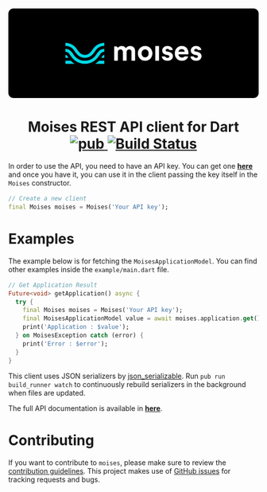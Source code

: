 

<h1 align="center">
  <img src="https://raw.githubusercontent.com/whosramoss/moises/main/resources/images/banner.png"/>
  <br/><br/>
  Moises REST API client for Dart
  <div align="center">
  <a href="https://pub.dev/packages/moises">
    <img src="https://img.shields.io/pub/v/moises.svg" alt="pub">
  </a>
  <a href="https://github.com/whosramoss/moises/actions?query=workflow%3ABuild">
    <img src="https://github.com/whosramoss/moises/workflows/Build/badge.svg" alt="Build Status">
  </a>
  <!-- <a href="https://github.com/whosramoss/moises/actions">
    <img src="https://codecov.io/gh/whosramoss/moises/branch/master/graph/badge.svg" alt="Codecov">
  </a> -->
  <br>
</div>

</h1>


In order to use the API, you need to have an API key. You can get one [**here**](https://developer.moises.ai/) and once you have it, you can use it in the client passing the key itself in the `Moises` constructor.

```dart
// Create a new client
final Moises moises = Moises('Your API key');
```
# Examples
The example below is for fetching the `MoisesApplicationModel`. You can find other examples inside the `example/main.dart` file.

```dart
// Get Application Result
Future<void> getApplication() async {
  try {
    final Moises moises = Moises('Your API key');
    final MoisesApplicationModel value = await moises.application.get();
    print('Application : $value');
  } on MoisesException catch (error) {
    print('Error : $error');
  }
}
```

This client uses JSON serializers by [json_serializable](https://pub.dev/packages/json_serializable). Run `pub run build_runner watch` to continuously rebuild serializers in the background when files are updated.

The full API documentation is available in [**here**](https://developer.moises.ai/docs). 

# Contributing

If you want to contribute to `moises`, please make sure to review the [contribution guidelines](https://github.com/whosramoss/moises/blob/master/CONTRIBUTING.md). This project makes use of [GitHub issues](https://github.com/whosramoss/moises/issues) for
tracking requests and bugs.
